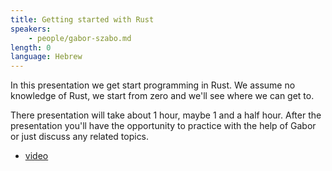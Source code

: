```yaml
---
title: Getting started with Rust
speakers:
    - people/gabor-szabo.md
length: 0
language: Hebrew
---
```


In this presentation we get start programming in Rust.
We assume no knowledge of Rust, we start from zero and we'll see where we can get to.

There presentation will take about 1 hour, maybe 1 and a half hour.
After the presentation you'll have the opportunity to practice with the help of Gabor or just discuss any related topics.

* [video](https://youtu.be/lbp2E-igAC8)


